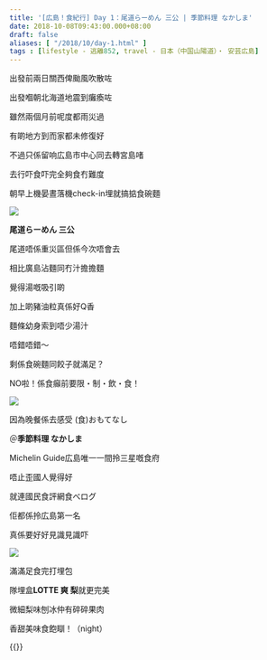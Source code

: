 ```yaml
---
title: '[広島！食紀行] Day 1：尾道らーめん 三公 | 季節料理 なかしま'
date: 2018-10-08T09:43:00.000+08:00
draft: false
aliases: [ "/2018/10/day-1.html" ]
tags : [lifestyle - 逃離852, travel - 日本（中国山陽道）・ 安芸広島]
---
```


出發前兩日關西俾颱風吹散咗  

出發嗰朝北海道地震到癱瘓咗

  

雖然兩個月前呢度都雨災過

有啲地方到而家都未修復好

不過只係留响広島市中心同去轉宮島啫

去行吓食吓完全夠食冇難度

  

朝早上機晏晝落機check-in埋就搞掂食碗麵

![](/images/hiroshima1.jpg)

**尾道らーめん 三公**

尾道唔係重災區但係今次唔會去

相比廣島沾麵同冇汁擔擔麵

覺得湯嘅吸引啲

加上啲豬油粒真係好Q香

麵條幼身索到唔少湯汁

唔錯唔錯～

  

剩係食碗麵同餃子就滿足？

NO啦！係食癲前要限・制・飲・食！

![](/images/hiroshima1a.jpg)

因為晚餐係去感受 (食)おもてなし

＠**季節料理 なかしま**

Michelin Guide広島唯一一間拎三星嘅食府

唔止歪國人覺得好

就連國民食評網食べログ

佢都係拎広島第一名

真係要好好見識見識吓

![](/images/hiroshima1b.jpg)

滿滿足食完打埋包

隊埋盒**LOTTE 爽 梨**就更完美

微細梨味刨冰仲有碎碎果肉

香甜美味食飽瞓！（night）  
  
{{<hiroshima>}}  
